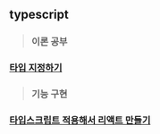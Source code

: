 ## typescript

> ### 이론 공부
### [타입 지정하기](https://github.com/ka0824/typescript/blob/main/theory/assign_type.md)

> ### 기능 구현
### [타입스크립트 적용해서 리액트 만들기](script/blob/main/feat/start_react_typescript.md)
